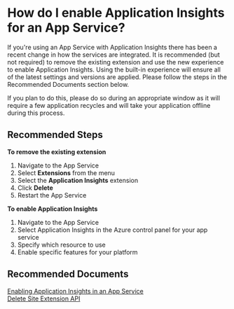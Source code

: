 <properties 
    pageTitle="How do I enable Application Insights for an App Service?"
    description="Explain the current state of App Services integration"
    service="microsoft.insights"
    resource="components"
    authors="debugthings"
    ms.author="jamdavi"
    articleId="insights_appservice"
    displayOrder="99"
    selfHelpType="generic"
    cloudEnvironments="public, Fairfax"
    productPesIds="15693" 
    supportTopicIds="32602209"
 />
 
# How do I enable Application Insights for an App Service?

If you're using an App Service with Application Insights there has been a recent change in how the services are integrated. It is recommended (but not required) to remove the existing extension and use the new experience to enable Application Insights. Using the built-in experience will ensure all of the latest settings and versions are applied. Please follow the steps in the Recommended Documents section below.<br>

If you plan to do this, please do so during an appropriate window as it will require a few application recycles and will take your application offline during this process.<br>

## **Recommended Steps**

**To remove the existing extension**<br>

1. Navigate to the App Service
2. Select **Extensions** from the menu
3. Select the **Application Insights** extension
4. Click **Delete**
5. Restart the App Service

**To enable Application Insights**<br>

1. Navigate to the App Service
2. Select Application Insights in the Azure control panel for your app service
3. Specify which resource to use
4. Enable specific features for your platform

## **Recommended Documents**
[Enabling Application Insights in an App Service](https://docs.microsoft.com/azure/azure-monitor/app/azure-web-apps)<br>
[Delete Site Extension API](https://docs.microsoft.com/rest/api/appservice/webapps/deletesiteextension)